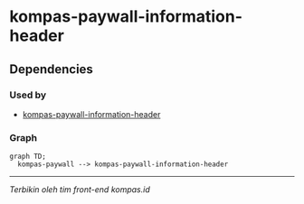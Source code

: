 # kompas-paywall-information-header
## Dependencies

### Used by

 - [kompas-paywall-information-header](../kompas-paywall-information-header/)

### Graph
```mermaid
graph TD;
  kompas-paywall --> kompas-paywall-information-header
```

----------------------------------------------

*Terbikin oleh tim front-end kompas.id*
